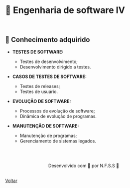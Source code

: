 <h1>💾 Engenharia de software IV</h1>

<br>

<h2> 🧠 Conhecimento adquirido </h2>

- **TESTES DE SOFTWARE:**
  - Testes de desenvolvimento;
  - Desenvolvimento dirigido a testes.

- **CASOS DE TESTES DE SOFTWARE:**
  - Testes de releases;
  - Testes de usuário.


- **EVOLUÇÃO DE SOFTWARE:**
  - Processos de evolução de software;
  - Dinâmica de evolução de programas.

- **MANUTENÇÃO DE SOFTWARE:**
  - Manutenção de programas;
  - Gerenciamento de sistemas legados.

<br><br>

<p align="center"> Desenvolvido com 💜 por N.F.S.S 👋 <p>
<br>
<a href="./README.md">Voltar</a>